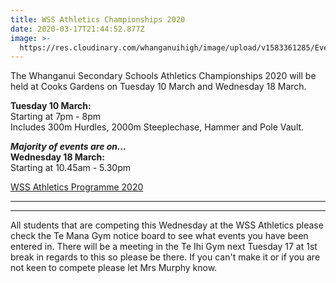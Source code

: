 ```yaml
---
title: WSS Athletics Championships 2020
date: 2020-03-17T21:44:52.877Z
image: >-
  https://res.cloudinary.com/whanganuihigh/image/upload/v1583361285/Events/download.jpg
---
```

The Whanganui Secondary Schools Athletics Championships 2020 will be held at Cooks Gardens on Tuesday 10 March and Wednesday 18 March.

**Tuesday 10 March:**  
Starting at 7pm - 8pm  
Includes 300m Hurdles, 2000m Steeplechase, Hammer and Pole Vault.

***Majority of events are on...***  
**Wednesday 18 March:**  
Starting at 10.45am - 5.30pm

[WSS Athletics Programme 2020](https://res.cloudinary.com/whanganuihigh/image/upload/v1583356434/Events/WSS_Athletics_Programme_2020.pdf)  


_______
____

All students that are competing this Wednesday at the WSS Athletics please check the Te Mana Gym notice board to see what events you have been entered in. There will be a meeting in the Te Ihi Gym next Tuesday 17 at 1st break in regards to this so please be there. If you can't make it or if you are not keen to compete please let Mrs Murphy know.